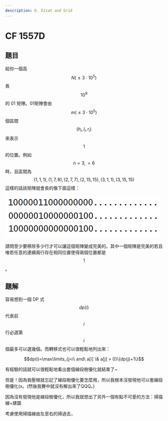 ```yaml
---
description: D. Ezzat and Grid
---
```


# CF 1557D

## 題目

給你一個高$$N(\leq 3\cdot10^5)$$長$$10^9$$的 01 矩陣。01矩陣會由$$m (\leq 3\cdot10^5)$$個區間$$(h_i,l_i,r_i)$$來表示$$1$$的位置。例如 $$n=3,=6$$時，且區間為$$(1,1,1), (1,7,8), (2,7,7), (2,15,15), (3,1,1), (3,15,15)$$這樣的話該矩陣就會長的像下面這樣：

![&#x53D6;&#x81EA; CF1557D &#x539F;&#x984C;&#x9762;](../../.gitbook/assets/image%20%282%29.png)

請問至少要移除多少行才可以讓這個矩陣變成完美的。其中一個矩陣是完美的若且唯若任意的連續兩行存在相同位置使得兩個位置都是$$1$$。

## 題解

容易想到一個 DP 式$$dp(i)$$代表前$$i$$行必選第$$i$$個最多可以選幾個。而轉移式也可以很輕鬆地列出來：

$$dp(i)=\max\limits_{j<i\ and\ a[i] \& a[j] > 0}\{dp(j)+1\}$$

有經驗的話就可以很輕鬆地看出套個線段樹優化就結束了~

但是！因為我壓根就忘記了線段樹優化要怎麼用，所以我根本沒發現他可以套線段樹優化\(x。\(然後我賽中就沒有解出來了QQQ。\)

因為沒有發現他是線段樹優化，所以我就想出了另外一個有點不可愛的方法：掃描線+建圖

考慮使用掃描線由左至右的掃過去，



